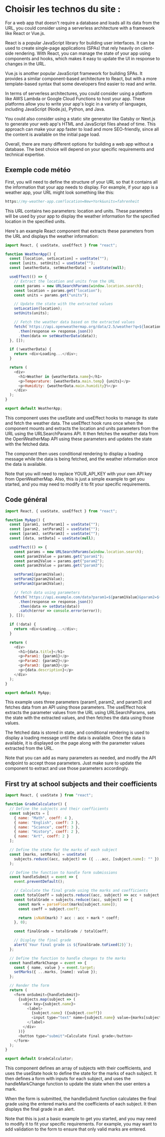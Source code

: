 # Choisir les technos du site : 



For a web app that doesn't require a database and loads all its data from the URL, you could consider using a serverless architecture with a framework like React or Vue.js.

React is a popular JavaScript library for building user interfaces. It can be used to create single-page applications (SPAs) that rely heavily on client-side rendering. With React, you can manage the state of your app using components and hooks, which makes it easy to update the UI in response to changes in the URL.

Vue.js is another popular JavaScript framework for building SPAs. It provides a similar component-based architecture to React, but with a more template-based syntax that some developers find easier to read and write.

In terms of serverless architectures, you could consider using a platform like AWS Lambda or Google Cloud Functions to host your app. These platforms allow you to write your app's logic in a variety of languages, including JavaScript (Node.js), Python, and Java.

You could also consider using a static site generator like Gatsby or Next.js to generate your web app's HTML and JavaScript files ahead of time. This approach can make your app faster to load and more SEO-friendly, since all the content is available on the initial page load.

Overall, there are many different options for building a web app without a database. The best choice will depend on your specific requirements and technical expertise.



## Exemple code météo
First, you will need to define the structure of your URL so that it contains all the information that your app needs to display. For example, if your app is a weather app, your URL might look something like this:

```php
https://my-weather-app.com?location=New+York&units=fahrenheit
```

This URL contains two parameters: location and units. These parameters will be used by your app to display the weather information for the specified location in the specified units.

Here's an example React component that extracts these parameters from the URL and displays the weather information:

```javascript
import React, { useState, useEffect } from "react";

function WeatherApp() {
  const [location, setLocation] = useState("");
  const [units, setUnits] = useState("");
  const [weatherData, setWeatherData] = useState(null);

  useEffect(() => {
    // Extract the location and units from the URL
    const params = new URLSearchParams(window.location.search);
    const location = params.get("location");
    const units = params.get("units");

    // Update the state with the extracted values
    setLocation(location);
    setUnits(units);

    // Fetch the weather data based on the extracted values
    fetch(`https://api.openweathermap.org/data/2.5/weather?q=${location}&units=${units}&appid=YOUR_API_KEY`)
      .then(response => response.json())
      .then(data => setWeatherData(data));
  }, []);

  if (!weatherData) {
    return <div>Loading...</div>;
  }

  return (
    <div>
      <h1>Weather in {weatherData.name}</h1>
      <p>Temperature: {weatherData.main.temp} {units}</p>
      <p>Humidity: {weatherData.main.humidity}%</p>
    </div>
  );
}

export default WeatherApp;

```

This component uses the useState and useEffect hooks to manage its state and fetch the weather data. The useEffect hook runs once when the component mounts and extracts the location and units parameters from the URL using the URLSearchParams API. It then fetches the weather data from the OpenWeatherMap API using these parameters and updates the state with the fetched data.

The component then uses conditional rendering to display a loading message while the data is being fetched, and the weather information once the data is available.

Note that you will need to replace YOUR_API_KEY with your own API key from OpenWeatherMap. Also, this is just a simple example to get you started, and you may need to modify it to fit your specific requirements.

## Code général

```javascript
import React, { useState, useEffect } from "react";

function MyApp() {
  const [param1, setParam1] = useState("");
  const [param2, setParam2] = useState("");
  const [param3, setParam3] = useState("");
  const [data, setData] = useState(null);

  useEffect(() => {
    const params = new URLSearchParams(window.location.search);
    const param1Value = params.get("param1");
    const param2Value = params.get("param2");
    const param3Value = params.get("param3");

    setParam1(param1Value);
    setParam2(param2Value);
    setParam3(param3Value);

    // fetch data using parameters
    fetch(`https://api.example.com/data?param1=${param1Value}&param2=${param2Value}&param3=${param3Value}`)
      .then(response => response.json())
      .then(data => setData(data))
      .catch(error => console.error(error));
  }, []);

  if (!data) {
    return <div>Loading...</div>;
  }

  return (
    <div>
      <h1>{data.title}</h1>
      <p>Param1: {param1}</p>
      <p>Param2: {param2}</p>
      <p>Param3: {param3}</p>
      <p>{data.description}</p>
    </div>
  );
}

export default MyApp;

```

This example uses three parameters (param1, param2, and param3) and fetches data from an API using those parameters. The useEffect hook extracts the parameter values from the URL using URLSearchParams, sets the state with the extracted values, and then fetches the data using those values.

The fetched data is stored in state, and conditional rendering is used to display a loading message until the data is available. Once the data is available, it is displayed on the page along with the parameter values extracted from the URL.

Note that you can add as many parameters as needed, and modify the API endpoint to accept those parameters. Just make sure to update the component to extract and use those parameters accordingly.


## First try at school subjects and their coefficients

```javascript
import React, { useState } from "react";

function GradeCalculator() {
  // Define the subjects and their coefficients
  const subjects = [
    { name: "Math", coeff: 4 },
    { name: "English", coeff: 3 },
    { name: "Science", coeff: 3 },
    { name: "History", coeff: 2 },
    { name: "Art", coeff: 2 }
  ];

  // Define the state for the marks of each subject
  const [marks, setMarks] = useState(
    subjects.reduce((acc, subject) => ({ ...acc, [subject.name]: "" }), {})
  );

  // Define the function to handle form submissions
  const handleSubmit = event => {
    event.preventDefault();

    // Calculate the final grade using the marks and coefficients
    const totalCoeff = subjects.reduce((acc, subject) => acc + subject.coeff, 0);
    const totalGrade = subjects.reduce((acc, subject) => {
      const mark = parseFloat(marks[subject.name]);
      const coeff = subject.coeff;

      return isNaN(mark) ? acc : acc + mark * coeff;
    }, 0);

    const finalGrade = totalGrade / totalCoeff;

    // Display the final grade
    alert(`Your final grade is ${finalGrade.toFixed(2)}`);
  };

  // Define the function to handle changes to the marks
  const handleMarkChange = event => {
    const { name, value } = event.target;
    setMarks({ ...marks, [name]: value });
  };

  // Render the form
  return (
    <form onSubmit={handleSubmit}>
      {subjects.map(subject => (
        <div key={subject.name}>
          <label>
            {subject.name} ({subject.coeff})
            <input type="text" name={subject.name} value={marks[subject.name]} onChange={handleMarkChange} />
          </label>
        </div>
      ))}
      <button type="submit">Calculate final grade</button>
    </form>
  );
}

export default GradeCalculator;

```

This component defines an array of subjects with their coefficients, and uses the useState hook to define the state for the marks of each subject. It then defines a form with inputs for each subject, and uses the handleMarkChange function to update the state when the user enters a mark.

When the form is submitted, the handleSubmit function calculates the final grade using the entered marks and the coefficients of each subject. It then displays the final grade in an alert.

Note that this is just a basic example to get you started, and you may need to modify it to fit your specific requirements. For example, you may want to add validation to the form to ensure that only valid marks are entered.
